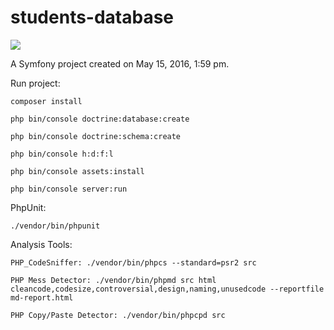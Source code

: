students-database
=================

<a href="https://travis-ci.org/ebessarabov/students-database"><img src="https://travis-ci.org/ebessarabov/students-database.svg?branch=master"></a>

A Symfony project created on May 15, 2016, 1:59 pm.

Run project:

    composer install

    php bin/console doctrine:database:create

    php bin/console doctrine:schema:create

    php bin/console h:d:f:l

    php bin/console assets:install

    php bin/console server:run

PhpUnit:

    ./vendor/bin/phpunit

Analysis Tools:

    PHP_CodeSniffer: ./vendor/bin/phpcs --standard=psr2 src

    PHP Mess Detector: ./vendor/bin/phpmd src html cleancode,codesize,controversial,design,naming,unusedcode --reportfile md-report.html

    PHP Copy/Paste Detector: ./vendor/bin/phpcpd src